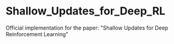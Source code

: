 # Shallow_Updates_for_Deep_RL
Official implementation for the paper: "Shallow Updates for Deep Reinforcement Learning"
